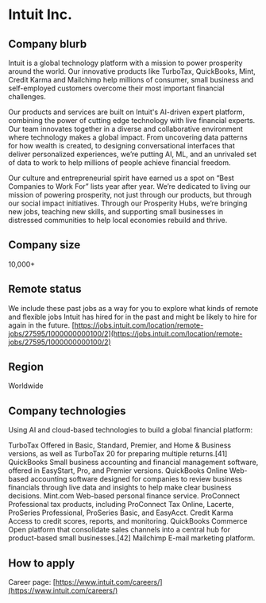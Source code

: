# Intuit Inc.

## Company blurb

Intuit is a global technology platform with a mission to power prosperity around the world. Our innovative products like TurboTax, QuickBooks, Mint, Credit Karma and Mailchimp help millions of consumer, small business and self-employed customers overcome their most important financial challenges.

Our products and services are built on Intuit's AI-driven expert platform, combining the power of cutting edge technology with live financial experts. Our team innovates together in a diverse and collaborative environment where technology makes a global impact. From uncovering data patterns for how wealth is created, to designing conversational interfaces that deliver personalized experiences, we’re putting AI, ML, and an unrivaled set of data to work to help millions of people achieve financial freedom.

Our culture and entrepreneurial spirit have earned us a spot on “Best Companies to Work For” lists year after year. We’re dedicated to living our mission of powering prosperity, not just through our products, but through our social impact initiatives. Through our Prosperity Hubs, we’re bringing new jobs, teaching new skills, and supporting small businesses in distressed communities to help local economies rebuild and thrive.

## Company size

10,000+

## Remote status

We include these past jobs as a way for you to explore what kinds of remote and flexible jobs Intuit has hired for in the past and might be likely to hire for again in the future.
[https://jobs.intuit.com/location/remote-jobs/27595/1000000000100/2](https://jobs.intuit.com/location/remote-jobs/27595/1000000000100/2)

## Region
Worldwide

## Company technologies

Using AI and cloud-based technologies to build a global financial platform:

TurboTax
    Offered in Basic, Standard, Premier, and Home & Business versions, as well as TurboTax 20 for preparing multiple returns.[41]
QuickBooks
    Small business accounting and financial management software, offered in EasyStart, Pro, and Premier versions.
QuickBooks Online
    Web-based accounting software designed for companies to review business financials through live data and insights to help make clear business decisions.
Mint.com
    Web-based personal finance service.
ProConnect
    Professional tax products, including ProConnect Tax Online, Lacerte, ProSeries Professional, ProSeries Basic, and EasyAcct.
Credit Karma
    Access to credit scores, reports, and monitoring.
QuickBooks Commerce
    Open platform that consolidate sales channels into a central hub for product-based small businesses.[42]
Mailchimp
    E-mail marketing platform.

## How to apply

Career page: [https://www.intuit.com/careers/](https://www.intuit.com/careers/)
